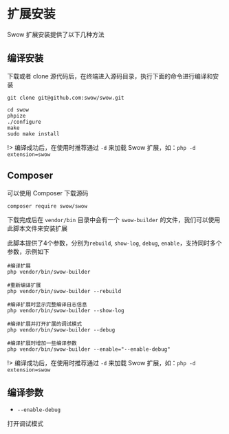 # 扩展安装

Swow 扩展安装提供了以下几种方法

## 编译安装

下载或者 clone 源代码后，在终端进入源码目录，执行下面的命令进行编译和安装

```shell
git clone git@github.com:swow/swow.git

cd swow
phpize
./configure
make
sudo make install
```

!> 编译成功后，在使用时推荐通过 `-d` 来加载 Swow 扩展，如：`php -d extension=swow`

## Composer

可以使用 Composer 下载源码

```shell
composer require swow/swow
```

下载完成后在 `vendor/bin` 目录中会有一个 `swow-builder` 的文件，我们可以使用此脚本文件来安装扩展

此脚本提供了4个参数，分别为`rebuild`, `show-log`, `debug`, `enable`，支持同时多个参数，示例如下

```shell
#编译扩展
php vendor/bin/swow-builder

#重新编译扩展
php vendor/bin/swow-builder --rebuild

#编译扩展时显示完整编译日志信息
php vendor/bin/swow-builder --show-log

#编译扩展并打开扩展的调试模式
php vendor/bin/swow-builder --debug

#编译扩展时增加一些编译参数
php vendor/bin/swow-builder --enable="--enable-debug"
```

!> 编译成功后，在使用时推荐通过 `-d` 来加载 Swow 扩展，如：`php -d extension=swow`

## 编译参数

* `--enable-debug`

打开调试模式
